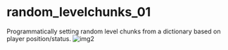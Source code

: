 # random_levelchunks_01
Programmatically setting random level chunks from a dictionary based on player position/status.
<imag src="github_randomchunks_image1.gif" width="900" alt="">
![img2](https://raw.githubusercontent.com/rustyraygun/SwipeEvent/master/github_randomchunks_image1.gif)
